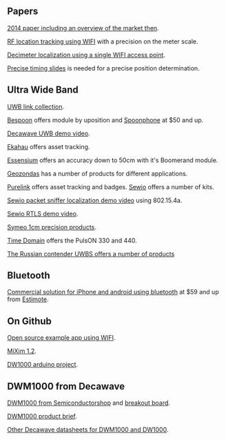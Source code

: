Papers
------

[2014 paper including an overview of the market then](http://trace.tennessee.edu/cgi/viewcontent.cgi?article=4358&context=utk_graddiss).

[RF location tracking using WIFI](http://www.eecs.harvard.edu/~konrad/projects/motetrack/moteTrack.pdf)
with a precision on the meter scale.

[Decimeter localization using a single WIFI access point](https://www.usenix.org/system/files/conference/nsdi16/nsdi16-paper-vasisht.pdf).

[Precise timing slides](http://www.ieee802.org/1/files/public/docs2014/asbt-kbstanton-use-of-timing-measurement-0714-v01.pdf)
is needed for a precise position determination.


Ultra Wide Band
---------------

[UWB link collection](https://heim.ifi.uio.no/haakoh/uwb/links/).

[Bespoon](http://bespoon.com/bespoon-module/) offers module by uposition and
[Spoonphone](http://spoonphone.com/en/3-products) at $50 and up.

[Decawave UWB demo video](https://www.youtube.com/watch?v=Nt5x2_y8SAw).

[Ekahau](http://www.ekahau.com/real-time-location-system/solutions) offers asset tracking.

[Essensium](http://essensium.com/products.html) offers an accuracy down to 50cm with it's Boomerand module.

[Geozondas](http://www.geozondas.com/index.html) has a number of products for different applications.

[Purelink](http://www.purelink.ca/en/products/rtls-hardware.php) offers asset tracking and badges.
[Sewio](http://www.sewio.net/shop/) offers a number of kits.

[Sewio packet sniffer localization demo video](https://www.youtube.com/watch?v=bOzQM9zHyt0) using 802.15.4a.

[Sewio RTLS demo video](https://www.youtube.com/watch?v=LIaWJierjYA).

[Symeo 1cm precision products](http://www.symeo.com/en/products/positioning-sensors/index.html?1frontend=bee7o4k1kg81db30i5vt0ubv075rtod1).

[Time Domain](http://www.timedomain.com/products/pulson-440/) offers the PulsON 330 and 440.

[The Russian contender UWBS offers a number of products](http://uwbs.ru/en/products/)


Bluetooth
---------

[Commercial solution for iPhone and android using bluetooth](http://developer.estimote.com/) at $59 and up from
[Estimote](http://estimote.com/).


On Github
---------

[Open source example app using WIFI](https://github.com/schollz/find#3-track-locations).

[MiXim 1.2](https://github.com/jeromerousselot/mixim-uwb.git).

[DW1000 arduino project](https://github.com/thotro/arduino-dw1000).


DWM1000 from Decawave
---------------------

[DWM1000 from Semiconductorshop](http://www.semiconductorstore.com/DecaWave/) and
[breakout board](https://oshpark.com/shared_projects/95789Glk).

[DWM1000 product brief](http://www.decawave.com/sites/default/files/product-pdf/dwm1000-product-brief.pdf).

[Other Decawave datasheets for DWM1000 and DW1000](http://www.decawave.com/support).

